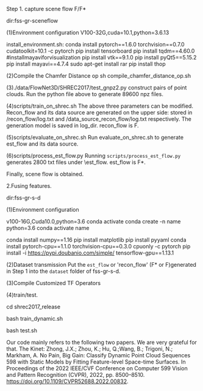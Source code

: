 Step 1. capture scene flow F/F*

dir:fss-gr-sceneflow

(1)Environment configuration
V100-32G,cuda=10.1,python=3.6.13

install_environment.sh:
conda install pytorch==1.6.0 torchvision==0.7.0 cudatoolkit=10.1 -c pytorch
pip install tensorboard
pip install tqdm==4.60.0
#installmayaviforvisualization
pip install vtk==9.1.0
pip install pyQt5==5.15.2
pip install mayavi==4.7.4
sudo apt-get install rar
pip install thop

(2)Compile the Chamfer Distance op
sh compile_chamfer_distance_op.sh

(3)./data/FlowNet3D/SHREC2017/test_gnpz2.py
construct pairs of point clouds.
Run the python file above to generate 89600 npz files.

(4)scripts/train_on_shrec.sh
The above three parameters can be modified.
Recon_flow and its data source are generated on the upper side: stored in /recon_flow/log.txt and /data_source_recon_flow/log.txt respectively. The generation model is saved in log_dir.
recon_flow is F.

(5)scripts/evaluate_on_shrec.sh
Run evaluate_on_shrec.sh to generate est_flow and its data source.

(6)scripts/process_est_flow.py
Running `scripts/process_est_flow.py` generates 2800 txt files under \est_flow.
est_flow is F*.

Finally, scene flow is obtained.

2.Fusing features.

dir:fss-gr-s-d

(1)Environment configuration

v100-16G,Cuda10.0,python=3.6
conda activate
conda create -n name python=3.6
conda activate name

conda install numpy==1.16
pip install   matplotlib
pip install pyyaml
conda install pytorch-cpu==1.1.0 torchvision-cpu==0.3.0 cpuonly -c pytorch
pip install -i https://pypi.doubanio.com/simple/ tensorflow-gpu==1.13.1

(2)Dataset transmission
Put the `est_flow` or 'recon_flow' (F* or F)generated in Step 1 into the `dataset` folder of fss-gr-s-d.

(3)Compile Customized TF Operators


(4)train/test.

cd shrec2017_release

bash train_dynamic.sh

bash test.sh


Our code mainly refers to the following two papers. We are very grateful for that.
The Kinet:
Zhong, J.X.; Zhou, K.; Hu, Q.;Wang, B.; Trigoni, N.; Markham, A. No Pain, Big Gain: Classify Dynamic Point Cloud Sequences 598
with Static Models by Fitting Feature-level Space-time Surfaces. In Proceedings of the 2022 IEEE/CVF Conference on Computer 599
Vision and Pattern Recognition (CVPR), 2022, pp. 8500–8510. https://doi.org/10.1109/CVPR52688.2022.00832.



